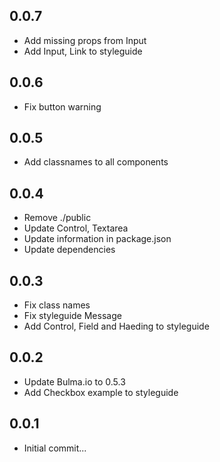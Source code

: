 ## 0.0.7

* Add missing props from Input
* Add Input, Link to styleguide

## 0.0.6

* Fix button warning

## 0.0.5

* Add classnames to all components

## 0.0.4

* Remove ./public
* Update Control, Textarea
* Update information in package.json
* Update dependencies

## 0.0.3

* Fix class names
* Fix styleguide Message
* Add Control, Field and Haeding to styleguide

## 0.0.2

* Update Bulma.io to 0.5.3
* Add Checkbox example to styleguide

## 0.0.1

* Initial commit...
